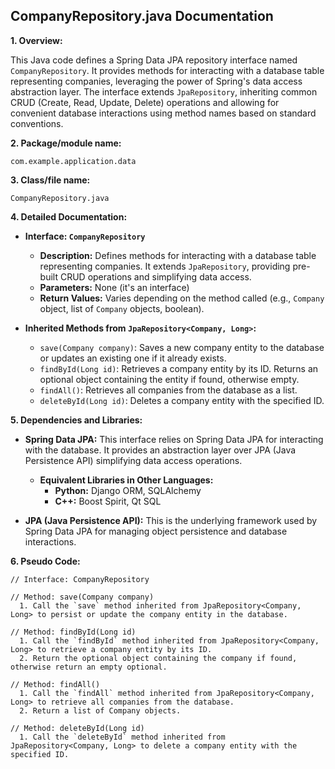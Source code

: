 ## CompanyRepository.java Documentation

**1. Overview:**

This Java code defines a Spring Data JPA repository interface named `CompanyRepository`. It provides methods for interacting with a database table representing companies, leveraging the power of Spring's data access abstraction layer. The interface extends `JpaRepository`, inheriting common CRUD (Create, Read, Update, Delete) operations and allowing for convenient database interactions using method names based on standard conventions.

**2. Package/module name:**

`com.example.application.data`

**3. Class/file name:**

`CompanyRepository.java`

**4. Detailed Documentation:**

* **Interface: `CompanyRepository`**
    -  **Description:** Defines methods for interacting with a database table representing companies. It extends `JpaRepository`, providing pre-built CRUD operations and simplifying data access.
    -  **Parameters:** None (it's an interface)
    -  **Return Values:** Varies depending on the method called (e.g., `Company` object, list of `Company` objects, boolean).

* **Inherited Methods from `JpaRepository<Company, Long>`:**
    -  `save(Company company)`: Saves a new company entity to the database or updates an existing one if it already exists.
    -  `findById(Long id)`: Retrieves a company entity by its ID. Returns an optional object containing the entity if found, otherwise empty.
    -  `findAll()`: Retrieves all companies from the database as a list.
    -  `deleteById(Long id)`: Deletes a company entity with the specified ID.

**5. Dependencies and Libraries:**

* **Spring Data JPA:** This interface relies on Spring Data JPA for interacting with the database. It provides an abstraction layer over JPA (Java Persistence API) simplifying data access operations.
    -  **Equivalent Libraries in Other Languages:**
        -  **Python:** Django ORM, SQLAlchemy
        -  **C++:** Boost Spirit, Qt SQL

* **JPA (Java Persistence API):** This is the underlying framework used by Spring Data JPA for managing object persistence and database interactions.



**6. Pseudo Code:**


```
// Interface: CompanyRepository

// Method: save(Company company)
  1. Call the `save` method inherited from JpaRepository<Company, Long> to persist or update the company entity in the database.

// Method: findById(Long id)
  1. Call the `findById` method inherited from JpaRepository<Company, Long> to retrieve a company entity by its ID. 
  2. Return the optional object containing the company if found, otherwise return an empty optional.

// Method: findAll()
  1. Call the `findAll` method inherited from JpaRepository<Company, Long> to retrieve all companies from the database.
  2. Return a list of Company objects.

// Method: deleteById(Long id)
  1. Call the `deleteById` method inherited from JpaRepository<Company, Long> to delete a company entity with the specified ID.



```




